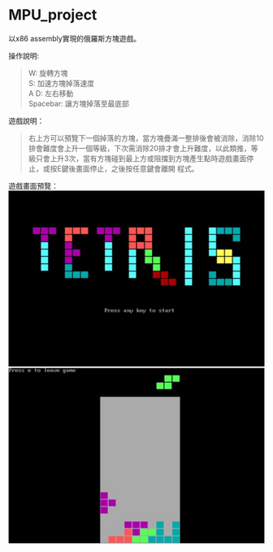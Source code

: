 # MPU_project
以x86 assembly實現的俄羅斯方塊遊戲。  

操作說明:  
>W: 旋轉方塊  
>S: 加速方塊掉落速度  
>A D: 左右移動  
>Spacebar: 讓方塊掉落至最底部

遊戲說明：  
  >右上方可以預覽下一個掉落的方塊，當方塊疊滿一整排後會被消除，消除10排會難度會上升一個等級，下次需消除20排才會上升難度，以此類推，等級只會上升3次，當有方塊碰到最上方或阻擋到方塊產生點時遊戲畫面停止，或按E鍵後畫面停止，之後按任意鍵會離開 程式。
>
遊戲畫面預覽：  
![image](https://github.com/Yi-Jun-Wang/MPU_project/blob/main/images/Game_menu.jpg)
![image](https://github.com/Yi-Jun-Wang/MPU_project/blob/main/images/Game_play.jpg)
